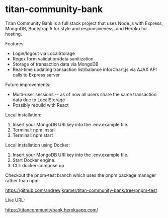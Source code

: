 # titan-community-bank
Titan Community Bank is a full stack project that uses Node.js with Express, MongoDB, Bootstrap 5 for style and responsiveness, and Heroku for hosting.

Features:

- Login/logout via LocalStorage
- Regex form validation/data sanitization
- Storage of transaction data via MongoDB
- Real-time updating transaction list/balance info/Chart.js via AJAX API calls to Express server

Future improvements:

- Multi-user sessions -- as of now all users share the same transaction data due to LocalStorage
- Possibly rebuild with React

Local installation:

1. Insert your MongoDB URI key into the .env.example file.
2. Terminal: npm install
3. Terminal: npm start

Local installation using Docker:

1. Insert your MongoDB URI key into the .env.example file.
2. Start Docker engine.
3. CLI: docker-compose up

Checkout the pnpm-test branch which uses the pnpm package manager rather than npm:

https://github.com/andrewjkramer/titan-community-bank/tree/pnpm-test

Live URL:

https://titancommunitybank.herokuapp.com/
